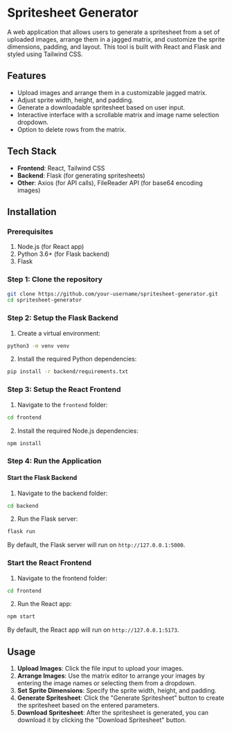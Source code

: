 # Spritesheet Generator

A web application that allows users to generate a spritesheet from a set of uploaded images, arrange them in a jagged matrix, and customize the sprite dimensions, padding, and layout. This tool is built with React and Flask and styled using Tailwind CSS.

## Features

- Upload images and arrange them in a customizable jagged matrix.
- Adjust sprite width, height, and padding.
- Generate a downloadable spritesheet based on user input.
- Interactive interface with a scrollable matrix and image name selection dropdown.
- Option to delete rows from the matrix.

## Tech Stack

- **Frontend**: React, Tailwind CSS
- **Backend**: Flask (for generating spritesheets)
- **Other**: Axios (for API calls), FileReader API (for base64 encoding images)

## Installation

### Prerequisites

1. Node.js (for React app)
2. Python 3.6+ (for Flask backend)
3. Flask

### Step 1: Clone the repository

```bash
git clone https://github.com/your-username/spritesheet-generator.git
cd spritesheet-generator
```

### Step 2: Setup the Flask Backend

1. Create a virtual environment:

```bash
python3 -m venv venv
```

2. Install the required Python dependencies:
```bash
pip install -r backend/requirements.txt
```

### Step 3: Setup the React Frontend

1. Navigate to the `frontend` folder:

```bash
cd frontend
```

2. Install the required Node.js dependencies:
```bash
npm install
```

### Step 4: Run the Application

#### Start the Flask Backend

1. Navigate to the backend folder:

```bash
cd backend
```

2. Run the Flask server:
```bash
flask run
```

By default, the Flask server will run on `http://127.0.0.1:5000`.

### Start the React Frontend

1. Navigate to the frontend folder:
```bash
cd frontend
```

2. Run the React app:
```bash
npm start
```

By default, the React app will run on `http://127.0.0.1:5173`.

## Usage

1. **Upload Images**: Click the file input to upload your images.
2. **Arrange Images**: Use the matrix editor to arrange your images by entering the image names or selecting them from a dropdown. 
3. **Set Sprite Dimensions**: Specify the sprite width, height, and padding.
4. **Generate Spritesheet**: Click the "Generate Spritesheet" button to create the spritesheet based on the entered parameters.
5. **Download Spritesheet**: After the spritesheet is generated, you can download it by clicking the "Download Spritesheet" button.
